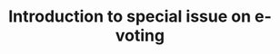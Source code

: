 ---
title: "Introduction to special issue on e-voting"
collection: publications
permalink: /publications/2018-10-Introduction-to-special-issue-on-e-voting
venue: 'Introduction to special issue on e-voting'
paperurl: 'https://www.sciencedirect.com/journal/journal-of-information-security-and-applications/special-issue/1042D80V4MJ'
citation: ' Karen Renaud,  Melanie Volkamer,  Stephan Neumann,  <b>Jurlind Budurushi</b>,  David Bernhard, &quot;Introduction to special issue on e-voting.&quot; Introduction to special issue on e-voting'
---